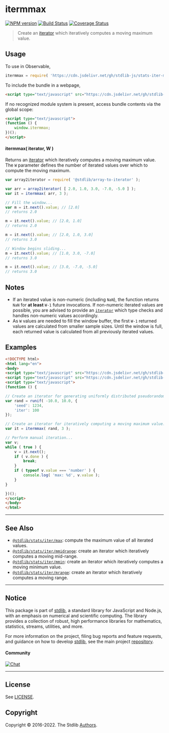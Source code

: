 <!--

@license Apache-2.0

Copyright (c) 2019 The Stdlib Authors.

Licensed under the Apache License, Version 2.0 (the "License");
you may not use this file except in compliance with the License.
You may obtain a copy of the License at

   http://www.apache.org/licenses/LICENSE-2.0

Unless required by applicable law or agreed to in writing, software
distributed under the License is distributed on an "AS IS" BASIS,
WITHOUT WARRANTIES OR CONDITIONS OF ANY KIND, either express or implied.
See the License for the specific language governing permissions and
limitations under the License.

-->

# itermmax

[![NPM version][npm-image]][npm-url] [![Build Status][test-image]][test-url] [![Coverage Status][coverage-image]][coverage-url] <!-- [![dependencies][dependencies-image]][dependencies-url] -->

> Create an [iterator][mdn-iterator-protocol] which iteratively computes a moving maximum value.

<section class="intro">

</section>

<!-- /.intro -->

<!-- Package usage documentation. -->



<section class="usage">

## Usage

To use in Observable,

```javascript
itermmax = require( 'https://cdn.jsdelivr.net/gh/stdlib-js/stats-iter-mmax@umd/bundle.js' )
```

To include the bundle in a webpage,

```html
<script type="text/javascript" src="https://cdn.jsdelivr.net/gh/stdlib-js/stats-iter-mmax@umd/bundle.js"></script>
```

If no recognized module system is present, access bundle contents via the global scope:

```html
<script type="text/javascript">
(function () {
    window.itermmax;
})();
</script>
```

#### itermmax( iterator, W )

Returns an [iterator][mdn-iterator-protocol] which iteratively computes a moving maximum value. The `W` parameter defines the number of iterated values over which to compute the moving maximum.

```javascript
var array2iterator = require( '@stdlib/array-to-iterator' );

var arr = array2iterator( [ 2.0, 1.0, 3.0, -7.0, -5.0 ] );
var it = itermmax( arr, 3 );

// Fill the window...
var m = it.next().value; // [2.0]
// returns 2.0

m = it.next().value; // [2.0, 1.0]
// returns 2.0

m = it.next().value; // [2.0, 1.0, 3.0]
// returns 3.0

// Window begins sliding...
m = it.next().value; // [1.0, 3.0, -7.0]
// returns 3.0

m = it.next().value; // [3.0, -7.0, -5.0]
// returns 3.0
```

</section>

<!-- /.usage -->

<!-- Package usage notes. Make sure to keep an empty line after the `section` element and another before the `/section` close. -->

<section class="notes">

## Notes

-   If an iterated value is non-numeric (including `NaN`), the function returns `NaN` for **at least** `W-1` future invocations. If non-numeric iterated values are possible, you are advised to provide an [`iterator`][mdn-iterator-protocol] which type checks and handles non-numeric values accordingly.
-   As `W` values are needed to fill the window buffer, the first `W-1` returned values are calculated from smaller sample sizes. Until the window is full, each returned value is calculated from all previously iterated values.

</section>

<!-- /.notes -->

<!-- Package usage examples. -->

<section class="examples">

## Examples

<!-- eslint no-undef: "error" -->

```html
<!DOCTYPE html>
<html lang="en">
<body>
<script type="text/javascript" src="https://cdn.jsdelivr.net/gh/stdlib-js/random-iter-uniform@umd/bundle.js"></script>
<script type="text/javascript" src="https://cdn.jsdelivr.net/gh/stdlib-js/stats-iter-mmax@umd/bundle.js"></script>
<script type="text/javascript">
(function () {

// Create an iterator for generating uniformly distributed pseudorandom numbers:
var rand = runif( -10.0, 10.0, {
    'seed': 1234,
    'iter': 100
});

// Create an iterator for iteratively computing a moving maximum value:
var it = itermmax( rand, 3 );

// Perform manual iteration...
var v;
while ( true ) {
    v = it.next();
    if ( v.done ) {
        break;
    }
    if ( typeof v.value === 'number' ) {
        console.log( 'max: %d', v.value );
    }
}

})();
</script>
</body>
</html>
```

</section>

<!-- /.examples -->

<!-- Section to include cited references. If references are included, add a horizontal rule *before* the section. Make sure to keep an empty line after the `section` element and another before the `/section` close. -->

<section class="references">

</section>

<!-- /.references -->

<!-- Section for related `stdlib` packages. Do not manually edit this section, as it is automatically populated. -->

<section class="related">

* * *

## See Also

-   <span class="package-name">[`@stdlib/stats/iter/max`][@stdlib/stats/iter/max]</span><span class="delimiter">: </span><span class="description">compute the maximum value of all iterated values.</span>
-   <span class="package-name">[`@stdlib/stats/iter/mmidrange`][@stdlib/stats/iter/mmidrange]</span><span class="delimiter">: </span><span class="description">create an iterator which iteratively computes a moving mid-range.</span>
-   <span class="package-name">[`@stdlib/stats/iter/mmin`][@stdlib/stats/iter/mmin]</span><span class="delimiter">: </span><span class="description">create an iterator which iteratively computes a moving minimum value.</span>
-   <span class="package-name">[`@stdlib/stats/iter/mrange`][@stdlib/stats/iter/mrange]</span><span class="delimiter">: </span><span class="description">create an iterator which iteratively computes a moving range.</span>

</section>

<!-- /.related -->

<!-- Section for all links. Make sure to keep an empty line after the `section` element and another before the `/section` close. -->


<section class="main-repo" >

* * *

## Notice

This package is part of [stdlib][stdlib], a standard library for JavaScript and Node.js, with an emphasis on numerical and scientific computing. The library provides a collection of robust, high performance libraries for mathematics, statistics, streams, utilities, and more.

For more information on the project, filing bug reports and feature requests, and guidance on how to develop [stdlib][stdlib], see the main project [repository][stdlib].

#### Community

[![Chat][chat-image]][chat-url]

---

## License

See [LICENSE][stdlib-license].


## Copyright

Copyright &copy; 2016-2022. The Stdlib [Authors][stdlib-authors].

</section>

<!-- /.stdlib -->

<!-- Section for all links. Make sure to keep an empty line after the `section` element and another before the `/section` close. -->

<section class="links">

[npm-image]: http://img.shields.io/npm/v/@stdlib/stats-iter-mmax.svg
[npm-url]: https://npmjs.org/package/@stdlib/stats-iter-mmax

[test-image]: https://github.com/stdlib-js/stats-iter-mmax/actions/workflows/test.yml/badge.svg?branch=main
[test-url]: https://github.com/stdlib-js/stats-iter-mmax/actions/workflows/test.yml?query=branch:main

[coverage-image]: https://img.shields.io/codecov/c/github/stdlib-js/stats-iter-mmax/main.svg
[coverage-url]: https://codecov.io/github/stdlib-js/stats-iter-mmax?branch=main

<!--

[dependencies-image]: https://img.shields.io/david/stdlib-js/stats-iter-mmax.svg
[dependencies-url]: https://david-dm.org/stdlib-js/stats-iter-mmax/main

-->

[chat-image]: https://img.shields.io/gitter/room/stdlib-js/stdlib.svg
[chat-url]: https://gitter.im/stdlib-js/stdlib/

[stdlib]: https://github.com/stdlib-js/stdlib

[stdlib-authors]: https://github.com/stdlib-js/stdlib/graphs/contributors

[umd]: https://github.com/umdjs/umd
[es-module]: https://developer.mozilla.org/en-US/docs/Web/JavaScript/Guide/Modules

[deno-url]: https://github.com/stdlib-js/stats-iter-mmax/tree/deno
[umd-url]: https://github.com/stdlib-js/stats-iter-mmax/tree/umd
[esm-url]: https://github.com/stdlib-js/stats-iter-mmax/tree/esm
[branches-url]: https://github.com/stdlib-js/stats-iter-mmax/blob/main/branches.md

[stdlib-license]: https://raw.githubusercontent.com/stdlib-js/stats-iter-mmax/main/LICENSE

[mdn-iterator-protocol]: https://developer.mozilla.org/en-US/docs/Web/JavaScript/Reference/Iteration_protocols#The_iterator_protocol

<!-- <related-links> -->

[@stdlib/stats/iter/max]: https://github.com/stdlib-js/stats-iter-max/tree/umd

[@stdlib/stats/iter/mmidrange]: https://github.com/stdlib-js/stats-iter-mmidrange/tree/umd

[@stdlib/stats/iter/mmin]: https://github.com/stdlib-js/stats-iter-mmin/tree/umd

[@stdlib/stats/iter/mrange]: https://github.com/stdlib-js/stats-iter-mrange/tree/umd

<!-- </related-links> -->

</section>

<!-- /.links -->
